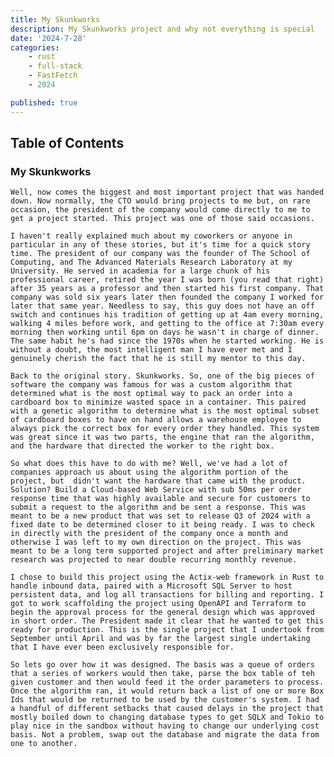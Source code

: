 ```yaml
---
title: My Skunkworks
description: My Skunkworks project and why not everything is special
date: '2024-7-28'
categories:
    - rust
    - full-stack
    - FastFetch
    - 2024

published: true
---
```


## Table of Contents


### My Skunkworks
    Well, now comes the biggest and most important project that was handed down. Now normally, the CTO would bring projects to me but, on rare occasion, the president of the company would come directly to me to get a project started. This project was one of those said occasions.

    I haven't really explained much about my coworkers or anyone in particular in any of these stories, but it's time for a quick story time. The president of our company was the founder of The School of Computing, and The Advanced Materials Research Laboratory at my University. He served in academia for a large chunk of his professional career, retired the year I was born (you read that right) after 35 years as a professor and then started his first company. That company was sold six years later then founded the company I worked for later that same year. Needless to say, this guy does not have an off switch and continues his tradition of getting up at 4am every morning, walking 4 miles before work, and getting to the office at 7:30am every morning then working until 6pm on days he wasn't in charge of dinner. The same habit he's had since the 1970s when he started working. He is without a doubt, the most intelligent man I have ever met and I genuinely cherish the fact that he is still my mentor to this day. 

    Back to the original story. Skunkworks. So, one of the big pieces of software the company was famous for was a custom algorithm that determined what is the most optimal way to pack an order into a cardboard box to minimize wasted space in a container. This paired with a genetic algorithm to determine what is the most optimal subset of cardboard boxes to have on hand allows a warehouse employee to always pick the correct box for every order they handled. This system was great since it was two parts, the engine that ran the algorithm, and the hardware that directed the worker to the right box. 

    So what does this have to do with me? Well, we've had a lot of companies approach us about using the algorithm portion of the project, but  didn't want the hardware that came with the product. Solution? Build a Cloud-based Web Service with sub 50ms per order response time that was highly available and secure for customers to submit a request to the algorithm and be sent a response. This was meant to be a new product that was set to release Q3 of 2024 with a fixed date to be determined closer to it being ready. I was to check in directly with the president of the company once a month and otherwise I was left to my own direction on the project. This was meant to be a long term supported project and after preliminary market research was projected to near double recurring monthly revenue. 

    I chose to build this project using the Actix-web framework in Rust to handle inbound data, paired with a Microsoft SQL Server to host persistent data, and log all transactions for billing and reporting. I got to work scaffolding the project using OpenAPI and Terraform to begin the approval process for the general design which was approved in short order. The President made it clear that he wanted to get this ready for production. This is the single project that I undertook from September until April and was by far the largest single undertaking that I have ever been exclusively responsible for. 

    So lets go over how it was designed. The basis was a queue of orders that a series of workers would then take, parse the box table of teh given customer and then would feed it the order parameters to process. Once the algorithm ran, it would return back a list of one or more Box Ids that would be returned to be used by the customer's system. I had a handful of different setbacks that caused delays in the project that mostly boiled down to changing database types to get SQLX and Tokio to play nice in the sandbox without having to change our underlying cost basis. Not a problem, swap out the database and migrate the data from one to another. 

